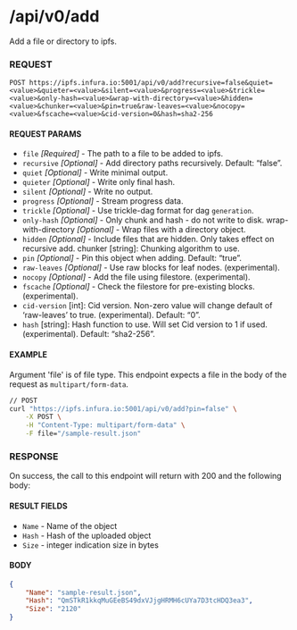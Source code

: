 # /api/v0/add

Add a file or directory to ipfs.

### REQUEST

`POST https://ipfs.infura.io:5001/api/v0/add?recursive=false&quiet=<value>&quieter=<value>&silent=<value>&progress=<value>&trickle=<value>&only-hash=<value>&wrap-with-directory=<value>&hidden=<value>&chunker=<value>&pin=true&raw-leaves=<value>&nocopy=<value>&fscache=<value>&cid-version=0&hash=sha2-256`

#### REQUEST PARAMS
- `file` _[Required]_ - The path to a file to be added to ipfs.
- `recursive` _[Optional]_ - Add directory paths recursively. Default: “false”.
- `quiet` _[Optional]_ - Write minimal output.
- `quieter` _[Optional]_ - Write only final hash.
- `silent` _[Optional]_ - Write no output.
- `progress` _[Optional]_ - Stream progress data.
- `trickle` _[Optional]_ - Use trickle-dag format for dag `generation`.
- `only-hash` _[Optional]_ - Only chunk and hash - do not write to disk.
wrap-with-directory _[Optional]_ - Wrap files with a directory object.
- `hidden` _[Optional]_ - Include files that are hidden. Only takes effect on recursive add.
chunker [string]: Chunking algorithm to use.
- `pin` _[Optional]_ - Pin this object when adding. Default: “true”.
- `raw-leaves` _[Optional]_ - Use raw blocks for leaf nodes. (experimental).
- `nocopy` _[Optional]_ - Add the file using filestore. (experimental).
- `fscache` _[Optional]_ - Check the filestore for pre-existing blocks. (experimental).
- `cid-version` [int]: Cid version. Non-zero value will change default of ‘raw-leaves’ to true. (experimental). Default: “0”.
- `hash` [string]: Hash function to use. Will set Cid version to 1 if used. (experimental). Default: “sha2-256”.

 
#### EXAMPLE
Argument 'file' is of file type. This endpoint expects a file in the body of the request as `multipart/form-data`.

```bash
// POST
curl "https://ipfs.infura.io:5001/api/v0/add?pin=false" \
    -X POST \
    -H "Content-Type: multipart/form-data" \
    -F file="/sample-result.json" 
```

### RESPONSE

On success, the call to this endpoint will return with 200 and the following body:

#### RESULT FIELDS
- `Name` - Name of the object
- `Hash` - Hash  of the uploaded object
- `Size` - integer indication size in bytes


#### BODY
```json
{
    "Name": "sample-result.json",
    "Hash": "QmSTkR1kkqMuGEeBS49dxVJjgHRMH6cUYa7D3tcHDQ3ea3",
    "Size": "2120"
}
```